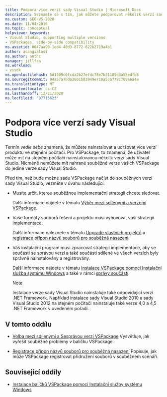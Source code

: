 ```yaml
---
title: Podpora více verzí sady Visual Studio | Microsoft Docs
description: Seznamte se s tím, jak můžete podporovat několik verzí sady Visual Studio, a vaše VSPackage se můžou načítat do různých verzí.
ms.custom: SEO-VS-2020
ms.date: 11/04/2016
ms.topic: conceptual
helpviewer_keywords:
- Visual Studio, supporting multiple versions
- VSPackages, side-by-side compatibility
ms.assetid: 0047aa90-1ed4-40d3-8772-622b2719a4b1
author: acangialosi
ms.author: anthc
manager: jillfra
ms.workload:
- vssdk
ms.openlocfilehash: 5d1309c6fcda2b27efdc78e7b31189d3a58edfb8
ms.sourcegitcommit: 94a57a7bda3601b83949e710a5ca779c709a6a4e
ms.translationtype: MT
ms.contentlocale: cs-CZ
ms.lasthandoff: 12/21/2020
ms.locfileid: "97715623"
---
```

# <a name="supporting-multiple-versions-of-visual-studio"></a>Podpora více verzí sady Visual Studio
Termín *vedle sebe* znamená, že můžete nainstalovat a udržovat více verzí produktu ve stejném počítači. Pro VSPackage, to znamená, že uživatel může mít na stejném počítači nainstalovanou několik verzí sady Visual Studio. Nicméně nemůžete mít nahrané souběžné verze vašich VSPackage do jediné verze sady Visual Studio.

 Před tím, než bude možné sadu VSPackage načíst do souběžných verzí sady Visual Studio, vezměte v úvahu následující:

- Musíte určit, kterou souběžnou implementační strategii chcete sledovat.

   Další informace najdete v tématu [Výběr mezi sdílenými a verzemi VSPackage](../extensibility/choosing-between-shared-and-versioned-vspackages.md).

- Vaše formáty souborů řešení a projektu musí vyhovovat vaší strategii implementace.

   Další informace naleznete v tématu [Upgrade vlastních projektů](../extensibility/internals/upgrading-projects.md#upgrading-custom-projects) a [registrace přípon názvů souborů pro souběžná nasazení](../extensibility/registering-file-name-extensions-for-side-by-side-deployments.md).

- Váš instalační program musí zpracovat strategii implementace, aby se součásti se správou verzí a také součásti sdílené ve všech verzích byly správně nainstalovány a registrovány.

   Další informace najdete v tématu [Instalace VSPackage pomocí Instalační služba systému Windows](../extensibility/internals/installing-vspackages-with-windows-installer.md) a také v rámci [správy součástí](../extensibility/internals/component-management.md).

  > [!NOTE]
  > Instalace verze sady Visual Studio nainstaluje také odpovídající verzi .NET Framework. Například instalace sady Visual Studio 2010 a sady Visual Studio 2012 na stejném počítači nainstaluje také verze 4,0 a 4,5 .NET Framework v uvedeném pořadí.

## <a name="in-this-section"></a>V tomto oddílu
- [Volba mezi sdílenými a Sesprávou verzí VSPackage](../extensibility/choosing-between-shared-and-versioned-vspackages.md) Vysvětluje, jak vyřešit souběžné problémy v balíčku VSPackage.

- [Registrace přípon názvů souborů pro souběžná nasazení](../extensibility/registering-file-name-extensions-for-side-by-side-deployments.md) Popisuje, jak může VSPackage registrovat přidružení souborů v souběžném scénáři.

## <a name="related-sections"></a>Související oddíly
- [Instalace balíčků VSPackage pomocí Instalační služby systému Windows](../extensibility/internals/installing-vspackages-with-windows-installer.md)
